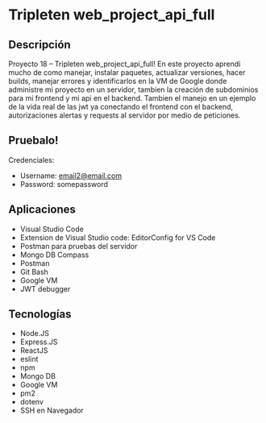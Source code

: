 # Tripleten web_project_api_full

## Descripción

Proyecto 18 – Tripleten web_project_api_full!
En este proyecto aprendi mucho de como manejar, instalar paquetes, actualizar versiones, hacer builds, manejar errores y identificarlos en la VM de Google donde administre mi proyecto en un servidor, tambien la creación de subdominios para mi frontend y mi api en el backend. Tambien el manejo en un ejemplo de la vida real de las jwt ya conectando el frontend con el backend, autorizaciones alertas y requests al servidor por medio de peticiones.

## Pruebalo!

Credenciales:

- Username: email2@email.com
- Password: somepassword

## Aplicaciones

- Visual Studio Code
- Extension de Visual Studio code: EditorConfig for VS Code
- Postman para pruebas del servidor
- Mongo DB Compass
- Postman
- Git Bash
- Google VM
- JWT debugger

## Tecnologías

- Node.JS
- Express.JS
- ReactJS
- eslint
- npm
- Mongo DB
- Google VM
- pm2
- dotenv
- SSH en Navegador
